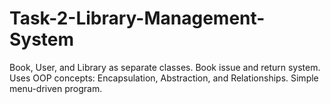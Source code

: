 # Task-2-Library-Management-System

Book, User, and Library as separate classes.
Book issue and return system.
Uses OOP concepts: Encapsulation, Abstraction, and Relationships.
Simple menu-driven program.
